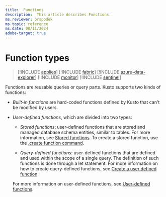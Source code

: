 ```yaml
---
title:  Functions
description:  This article describes Functions.
ms.reviewer: orspodek
ms.topic: reference
ms.date: 08/11/2024
adobe-target: true
---
```


# Function types

> [!INCLUDE [applies](../../includes/applies-to-version/applies.md)] [!INCLUDE [fabric](../../includes/applies-to-version/fabric.md)] [!INCLUDE [azure-data-explorer](../../includes/applies-to-version/azure-data-explorer.md)] [!INCLUDE [monitor](../../includes/applies-to-version/monitor.md)] [!INCLUDE [sentinel](../../includes/applies-to-version/sentinel.md)]

Functions are reusable queries or query parts. Kusto supports two
kinds of functions:

* *Built-in functions* are hard-coded functions defined by Kusto that can't be
  modified by users.

* *User-defined functions*, which are divided into two types:

  * *Stored functions*: user-defined functions that are stored and managed database schema entities, similar to tables. For more information, see [Stored functions](../../query/schema-entities/stored-functions.md). To create a stored function, use the [.create function command](../../management/create-function.md).

  * *Query-defined functions*: user-defined functions that are defined and used within the scope of a single query. The definition of such functions is done through a let statement. For more information on how to create query-defined functions, see [Create a user defined function](../let-statement.md#create-a-user-defined-function-with-scalar-calculation).

  For more information on user-defined functions, see [User-defined functions](user-defined-functions.md).
